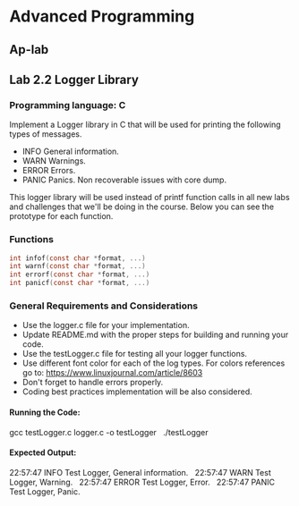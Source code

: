 # Advanced Programming 
## Ap-lab
## Lab 2.2 Logger Library
### Programming language: C

Implement a Logger library in C that will be used for printing the following types of messages.

- INFO General information.
- WARN Warnings.
- ERROR Errors.
- PANIC Panics. Non recoverable issues with core dump.

This logger library will be used instead of printf function calls in all new labs and challenges that we'll be doing in the course. Below you can see the prototype for each function.

### Functions
```c
int infof(const char *format, ...)
int warnf(const char *format, ...)
int errorf(const char *format, ...)
int panicf(const char *format, ...)
```

### General Requirements and Considerations

- Use the logger.c file for your implementation.
- Update README.md with the proper steps for building and running your code.
- Use the testLogger.c file for testing all your logger functions.
- Use different font color for each of the log types. For colors references go to: https://www.linuxjournal.com/article/8603
- Don't forget to handle errors properly.
- Coding best practices implementation will be also considered.

#### Running the Code:
gcc testLogger.c logger.c -o testLogger &nbsp;
./testLogger
 

#### Expected Output:
22:57:47 INFO Test Logger, General information. &nbsp;
22:57:47 WARN Test Logger, Warning. &nbsp;
22:57:47 ERROR Test Logger, Error. &nbsp;
22:57:47 PANIC Test Logger, Panic. &nbsp;